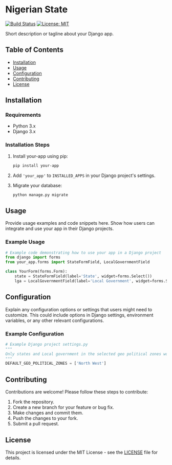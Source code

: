 
# Nigerian State

[![Build Status](https://travis-ci.org/your-username/your-app.svg?branch=main)](https://travis-ci.org/your-username/your-app)
[![License: MIT](https://img.shields.io/badge/License-MIT-yellow.svg)](https://opensource.org/licenses/MIT)

Short description or tagline about your Django app.

## Table of Contents

- [Installation](#installation)
- [Usage](#usage)
- [Configuration](#configuration)
- [Contributing](#contributing)
- [License](#license)

## Installation

### Requirements

- Python 3.x
- Django 3.x

### Installation Steps

1. Install your-app using pip:

   ```bash
   pip install your-app
   ```

2. Add `'your_app'` to `INSTALLED_APPS` in your Django project's settings.

3. Migrate your database:

   ```bash
   python manage.py migrate
   ```

## Usage

Provide usage examples and code snippets here. Show how users can integrate and use your app in their Django projects.

### Example Usage

```python
# Example code demonstrating how to use your app in a Django project
from django import forms
from your_app.forms import StateFormField, LocalGovernmentField

class YourForm(forms.Form):
    state = StateFormField(label='State', widget=forms.Select())
    lga = LocalGovernmentField(label='Local Government', widget=forms.Select())
```

## Configuration

Explain any configuration options or settings that users might need to customize. This could include options in Django settings, environment variables, or any other relevant configurations.

### Example Configuration

```python
# Example Django project settings.py
"""
Only states and Local government in the selected geo political zones would be in the choices.
"""
DEFAULT_GEO_POLITICAL_ZONES = ['North West']
```

## Contributing

Contributions are welcome! Please follow these steps to contribute:

1. Fork the repository.
2. Create a new branch for your feature or bug fix.
3. Make changes and commit them.
4. Push the changes to your fork.
5. Submit a pull request.

## License

This project is licensed under the MIT License - see the [LICENSE](LICENSE) file for details.



